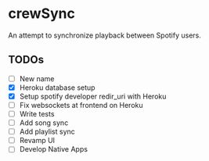 # crewSync

An attempt to synchronize playback between Spotify users.

## TODOs

- [ ] New name
- [x] Heroku database setup
- [x] Setup spotify developer redir_uri with Heroku
- [ ] Fix websockets at frontend on Heroku
- [ ] Write tests
- [ ] Add song sync
- [ ] Add playlist sync
- [ ] Revamp UI
- [ ] Develop Native Apps